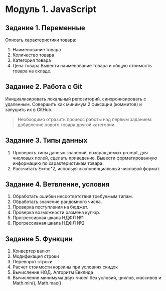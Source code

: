 # Модуль 1. JavaScript
## Задание 1. Переменные
Описать характеристики товара:
1. Наименование товара
2. Количество товара
3. Категория товара
4. Цена товара
Вывести наименование товара и общую стоимость товара на складе.

## Задание 2. Работа с Git
Инициализировать локальный репозиторий, синхронизировать с удаленным. Совершить как минимум 2 фиксации (коммитов) и запушить их в GitHub.
> Необходимо отразить процесс работы над первым заданием: добавление нового товара другой категории.

## Задание 3. Типы данных
1. Проверить типы данных значений, возвращаемых prompt, для числовых полей, сделать приведение. Вывести форматированную информацию по характеристикам товара.
2. Рассчитать E=mc^2, испольуя экспоненциальный числовой формат.

## Задание 4. Ветвление, условия
1. Обработать ошибки несоответствия требуемым типам.
2. Обработать значение рандомного числа.
3. Проверка поступления на бюджет.
4. Проверка возможности размена купюр.
5. Прогрессивная шкала НДФЛ №1
6. Прогрессивная шкала НДФЛ №2

## Задание 5. Функции
1. Конвертер валют
2. Модификация строки
3. Переворот строки
4. Расчет стоимости корзины при условиях скидок
5. Вычисление НОД. Алгоритм Евклида
6. Вычисление минимума двух чисел без условий, циклов, массивов и Math.min(), Math.max()

